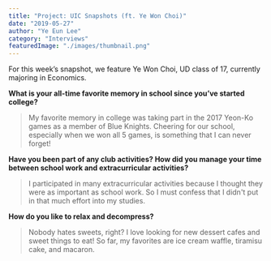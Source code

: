 ```yaml
---
title: "Project: UIC Snapshots (ft. Ye Won Choi)"
date: "2019-05-27"
author: "Ye Eun Lee"
category: "Interviews"
featuredImage: "./images/thumbnail.png"
---
```


For this week’s snapshot, we feature Ye Won Choi, UD class of 17, currently majoring in Economics.

**What is your all-time favorite memory in school since you’ve started college?**

> My favorite memory in college was taking part in the 2017 Yeon-Ko games as a member of Blue Knights. Cheering for our school, especially when we won all 5 games, is something that I can never forget!

**Have you been part of any club activities? How did you manage your time between school work and extracurricular activities?**

> I participated in many extracurricular activities because I thought they were as important as school work. So I must confess that I didn't put in that much effort into my studies.

**How do you like to relax and decompress?**

> Nobody hates sweets, right? I love looking for new dessert cafes and sweet things to eat! So far, my favorites are ice cream waffle, tiramisu cake, and macaron.
